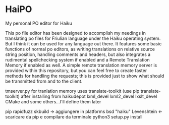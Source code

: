 # HaiPO
My personal PO editor for Haiku

This po file editor has been designed to accomplish my needings in translating po files for Friulian language under the Haiku 
operating system. But I think it can be used for any language out there.
It features some basic functions of normal po editors, as writing translations on relative source string position, handling
comments and headers, but also integrates a rudimental spellchecking system if enabled and a Remote Translation Memory if
enabled as well. A simple remote translation memory server is provided within this repository, but you can feel free to create
faster methods for handling the requests; this is provided just to show what should be transmitted from and to the client.


tmserver.py
for tranlation memory uses translate-toolkit (use pip translate-toolkit) after installing from haikudepot lxml_devel lxml2_devel lxslt_devel CMake and some others...I'll define them later

pip
rapidfuzz
skbuild -> aggiungere in platforms bsd "haiku"
Levenshtein <- scaricare da pip e compilare da terminale python3 setup.py install 

